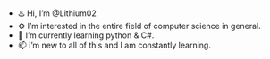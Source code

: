 - ♨️ Hi, I’m @Lithium02
- ⚙️ I’m interested in the entire field of computer science in general.
- 🌱 I’m currently learning python & C#.
- 📫 i’m new to all of this and I am constantly learning.

<!---
Lithium02/Lithium02 is a ✨ special ✨ repository because its `README.md` (this file) appears on your GitHub profile.
You can click the Preview link to take a look at your changes.
--->
